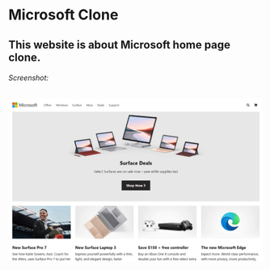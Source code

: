 # Microsoft Clone

## This website is about Microsoft home page clone.

###### Screenshot:

![](images/microsoft_clone.png)
